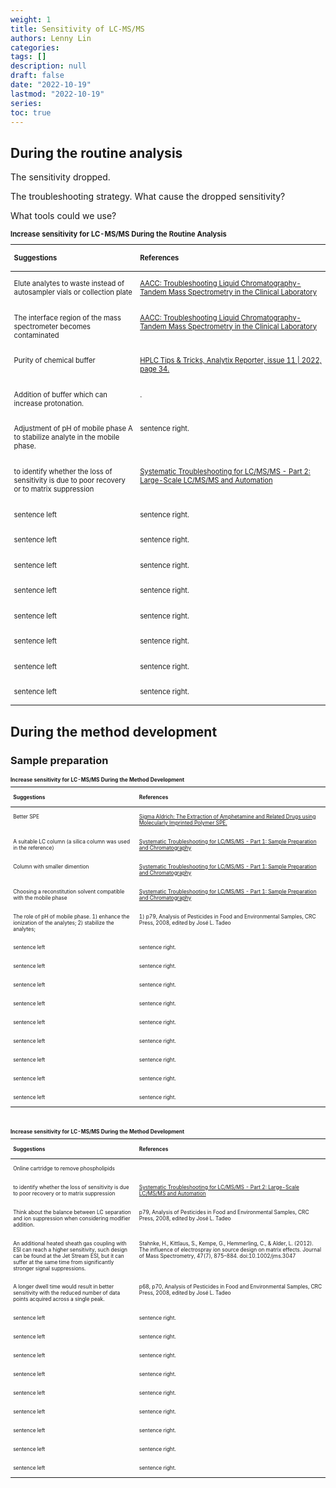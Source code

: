 ```yaml
---
weight: 1
title: Sensitivity of LC-MS/MS
authors: Lenny Lin
categories: 
tags: []
description: null
draft: false
date: "2022-10-19"
lastmod: "2022-10-19"
series: 
toc: true
---
```


<!--more-->
## During the routine analysis  

The sensitivity dropped. 

The troubleshooting strategy. What cause the dropped sensitivity?  

What tools could we use?

<table style="width:100%; font-size: 80%">
<caption style="text-align:left", align = "top"><b>Increase sensitivity for LC-MS/MS During the Routine Analysis</b></caption>
<colgroup><col style="width: 40%" /><col style="width: 60%" />
</colgroup>
<thead>
  <tr VALIGN=TOP style="text-align:left"  class="header">
    <th><p>Suggestions</p></th>
    <th><p>References</p></th>
  </tr>
</thead>
<tbody VALIGN=TOP>
  <tr class="odd">
    <td><p>Elute analytes to waste instead of autosampler vials or collection plate
    </p></td>
    <td><p><a href = "https://https://www.aacc.org/cln/articles/2015/august/troubleshooting-liquid-chromatography-tandem-mass-spectrometry-in-the-clinical-laboratory">AACC: Troubleshooting Liquid Chromatography-Tandem Mass Spectrometry in the Clinical Laboratory</a>
    </p></td>
  </tr>
  <tr class="even">
    <td><p>The interface region of the mass spectrometer becomes contaminated
    </p></td>
    <td><p><a href = "https://www.aacc.org/cln/articles/2015/august/troubleshooting-liquid-chromatography-tandem-mass-spectrometry-in-the-clinical-laboratory" target="_blank" rel="noopener noreferrer">AACC: Troubleshooting Liquid Chromatography-Tandem Mass Spectrometry in the Clinical Laboratory</a>
    </p></td>
  </tr>
  <tr class="odd">
    <td><p>Purity of chemical buffer
    </p></td>
    <td><p><a href = "https://www.sigmaaldrich.com/CA/en/collections/analytix-reporter#archives" target="_blank" rel="noopener noreferrer">HPLC Tips & Tricks, Analytix Reporter, issue 11 | 2022, page 34.</a>
    </p></td>
  </tr>
  <tr class="even">
    <td><p>Addition of buffer which can increase protonation.
    </p></td>
    <td><p><to be found>.
    </p></td>
  </tr>
  <tr class="odd">
    <td><p>Adjustment of pH of mobile phase A to stabilize analyte in the mobile phase.
    </p></td>
    <td><p>sentence right.
    </p></td>
  </tr>
  <tr class="even">
    <td><p>to identify whether the loss of sensitivity is due to poor recovery or to matrix suppression
    </p></td>
    <td><p><a href = "https://cdn.sanity.io/files/0vv8moc6/biopharn/1a7e564988c4ca05949add7061339d9dadbe47ec.pdf/article-7275.pdf" target="_blank" rel="noopener noreferrer">Systematic Troubleshooting for LC/MS/MS - Part 2: Large-Scale LC/MS/MS and Automation</a>
    </p></td>
  </tr>
  <tr class="odd">
    <td><p>sentence left
    </p></td>
    <td><p>sentence right.
    </p></td>
  </tr>
  <tr class="even">
    <td><p>sentence left
    </p></td>
    <td><p> sentence right.
    </p></td>
  </tr>
  <tr class="odd">
    <td><p>sentence left
    </p></td>
    <td><p>sentence right.
    </p></td>
  </tr>
  <tr class="even">
    <td><p>sentence left
    </p></td>
    <td><p> sentence right.
    </p></td>
  </tr>
  <tr class="odd">
    <td><p>sentence left
    </p></td>
    <td><p>sentence right.
    </p></td>
  </tr>
  <tr class="even">
    <td><p>sentence left
    </p></td>
    <td><p> sentence right.
    </p></td>
  </tr>
  <tr class="odd">
    <td><p>sentence left
    </p></td>
    <td><p>sentence right.
    </p></td>
  </tr>
  <tr class="even">
    <td><p>sentence left
    </p></td>
    <td><p> sentence right.
    </p></td>
  </tr>
</tbody>
</table>


## During the method development   

### Sample preparation

<table style="width:100%; font-size: 60%">
<caption style="text-align:left", align = "top"><b>Increase sensitivity for LC-MS/MS During the Method Development</b></caption>
<colgroup><col style="width: 40%" /><col style="width: 60%" />
</colgroup>
<thead>
  <tr VALIGN=TOP style="text-align:left"  class="header">
    <th><p>Suggestions</p></th>
    <th><p>References</p></th>
  </tr>
</thead>
<tbody VALIGN=TOP>
  <tr class="odd">
    <td><p>Better SPE
    </p></td>
    <td><p><a href = "https://www.sigmaaldrich.com/CA/en/technical-documents/technical-article/analytical-chemistry/solid-phase-extraction/the-extraction-of" target="_blank" rel="noopener noreferrer">Sigma Aldrich: The Extraction of Amphetamine and Related Drugs using Molecularly Imprinted Polymer SPE. </a>
    </p></td>
  </tr>
  <tr class="even">
    <td><p>A suitable LC column (a silica column was used in the reference)
    </p></td>
    <td><p><a href = "http://alfresco-static-files.s3.amazonaws.com/alfresco_images/pharma/2014/08/26/ede58aca-c91e-462c-a41b-42355e3be017/article-2140.pdf" target="_blank" rel="noopener noreferrer">Systematic Troubleshooting for LC/MS/MS - Part 1: Sample Preparation and Chromatography</a>
    </p></td>
  </tr>
  <tr class="odd">
    <td><p>Column with smaller dimention
    </p></td>
    <td><p><a href = "http://alfresco-static-files.s3.amazonaws.com/alfresco_images/pharma/2014/08/26/ede58aca-c91e-462c-a41b-42355e3be017/article-2140.pdf" target="_blank" rel="noopener noreferrer">Systematic Troubleshooting for LC/MS/MS - Part 1: Sample Preparation and Chromatography</a>
    </p></td>
  </tr>
  <tr class="even">
    <td><p>Choosing a reconstitution solvent compatible with the mobile phase
    </p></td>
    <td><p><a href = "http://alfresco-static-files.s3.amazonaws.com/alfresco_images/pharma/2014/08/26/ede58aca-c91e-462c-a41b-42355e3be017/article-2140.pdf" target="_blank" rel="noopener noreferrer">Systematic Troubleshooting for LC/MS/MS - Part 1: Sample Preparation and Chromatography</a>
    </p></td>
  </tr>
  <tr class="odd">
    <td><p>The role of pH of mobile phase. 1) enhance the ionization of the analytes; 2) stabilize the analytes;  
    </p></td>
    <td><p>1) p79, Analysis of Pesticides in Food and Environmental Samples, CRC Press, 2008, edited by José L. Tadeo
    </p></td>
  </tr>
  <tr class="even">
    <td><p>sentence left
    </p></td>
    <td><p> sentence right.
    </p></td>
  </tr>
  <tr class="odd">
    <td><p>sentence left
    </p></td>
    <td><p>sentence right.
    </p></td>
  </tr>
  <tr class="even">
    <td><p>sentence left
    </p></td>
    <td><p> sentence right.
    </p></td>
  </tr>
  <tr class="odd">
    <td><p>sentence left
    </p></td>
    <td><p>sentence right.
    </p></td>
  </tr>
  <tr class="even">
    <td><p>sentence left
    </p></td>
    <td><p> sentence right.
    </p></td>
  </tr>
  <tr class="odd">
    <td><p>sentence left
    </p></td>
    <td><p>sentence right.
    </p></td>
  </tr>
  <tr class="even">
    <td><p>sentence left
    </p></td>
    <td><p> sentence right.
    </p></td>
  </tr>
  <tr class="odd">
    <td><p>sentence left
    </p></td>
    <td><p>sentence right.
    </p></td>
  </tr>
  <tr class="even">
    <td><p>sentence left
    </p></td>
    <td><p> sentence right.
    </p></td>
  </tr>
</tbody>
</table>


<br>
<table style="width:100%; font-size: 60%">
<caption style="text-align:left", align = "top"><b>Increase sensitivity for LC-MS/MS During the Method Development</b></caption>
<colgroup><col style="width: 40%" /><col style="width: 60%" />
</colgroup>
<thead>
  <tr VALIGN=TOP style="text-align:left"  class="header">
    <th><p>Suggestions</p></th>
    <th><p>References</p></th>
  </tr>
</thead>
<tbody VALIGN=TOP>
  <tr class="odd">
    <td><p>Online cartridge to remove phospholipids
    </p></td>
    <td><p>
    </p></td>
  </tr>
  <tr class="even">
    <td><p>to identify whether the loss of sensitivity is due to poor recovery or to matrix suppression
    </p></td>
    <td><p><a href = "https://cdn.sanity.io/files/0vv8moc6/biopharn/1a7e564988c4ca05949add7061339d9dadbe47ec.pdf/article-7275.pdf" target="_blank" rel="noopener noreferrer">Systematic Troubleshooting for LC/MS/MS - Part 2: Large-Scale LC/MS/MS and Automation</a>
    </p></td>
  </tr>
  <tr class="odd">
    <td><p>Think about the balance between LC separation and ion suppression when considering modifier addition.
    </p></td>
    <td><p>p79, Analysis of Pesticides in Food and Environmental Samples, CRC Press, 2008, edited by José L. Tadeo
    </p></td>
  </tr>
  <tr class="even">
    <td><p>An additional heated sheath gas coupling with ESI can reach a higher sensitivity, such design can be found at the Jet Stream ESI, but it can suffer at the same time from significantly stronger signal suppressions.
    </p></td>
    <td><p> Stahnke, H., Kittlaus, S., Kempe, G., Hemmerling, C., & Alder, L. (2012). The influence of electrospray ion source design on matrix effects. Journal of Mass Spectrometry, 47(7), 875–884. doi:10.1002/jms.3047
    </p></td>
  </tr>
  <tr class="odd">
    <td><p>A longer dwell time would result in better sensitivity with the reduced number of data points acquired across a single peak.
    </p></td>
    <td><p>p68, p70, Analysis of Pesticides in Food and Environmental Samples, CRC Press, 2008, edited by José L. Tadeo
    </p></td>
  </tr>
  <tr class="even">
    <td><p>sentence left
    </p></td>
    <td><p> sentence right.
    </p></td>
  </tr>
  <tr class="odd">
    <td><p>sentence left
    </p></td>
    <td><p>sentence right.
    </p></td>
  </tr>
  <tr class="even">
    <td><p>sentence left
    </p></td>
    <td><p> sentence right.
    </p></td>
  </tr>
  <tr class="odd">
    <td><p>sentence left
    </p></td>
    <td><p>sentence right.
    </p></td>
  </tr>
  <tr class="even">
    <td><p>sentence left
    </p></td>
    <td><p> sentence right.
    </p></td>
  </tr>
  <tr class="odd">
    <td><p>sentence left
    </p></td>
    <td><p>sentence right.
    </p></td>
  </tr>
  <tr class="even">
    <td><p>sentence left
    </p></td>
    <td><p> sentence right.
    </p></td>
  </tr>
  <tr class="odd">
    <td><p>sentence left
    </p></td>
    <td><p>sentence right.
    </p></td>
  </tr>
  <tr class="even">
    <td><p>sentence left
    </p></td>
    <td><p> sentence right.
    </p></td>
  </tr>
</tbody>
</table>
